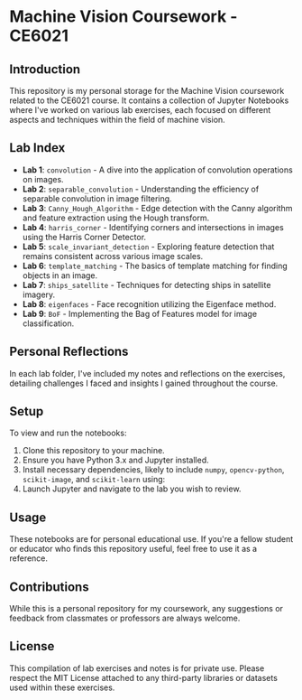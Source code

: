 # Machine Vision Coursework - CE6021

## Introduction

This repository is my personal storage for the Machine Vision coursework related to the CE6021 course. It contains a collection of Jupyter Notebooks where I've worked on various lab exercises, each focused on different aspects and techniques within the field of machine vision.

## Lab Index

- **Lab 1**: `convolution` - A dive into the application of convolution operations on images.
- **Lab 2**: `separable_convolution` - Understanding the efficiency of separable convolution in image filtering.
- **Lab 3**: `Canny_Hough_Algorithm` - Edge detection with the Canny algorithm and feature extraction using the Hough transform.
- **Lab 4**: `harris_corner` - Identifying corners and intersections in images using the Harris Corner Detector.
- **Lab 5**: `scale_invariant_detection` - Exploring feature detection that remains consistent across various image scales.
- **Lab 6**: `template_matching` - The basics of template matching for finding objects in an image.
- **Lab 7**: `ships_satellite` - Techniques for detecting ships in satellite imagery.
- **Lab 8**: `eigenfaces` - Face recognition utilizing the Eigenface method.
- **Lab 9**: `BoF` - Implementing the Bag of Features model for image classification.

## Personal Reflections

In each lab folder, I've included my notes and reflections on the exercises, detailing challenges I faced and insights I gained throughout the course.

## Setup

To view and run the notebooks:

1. Clone this repository to your machine.
2. Ensure you have Python 3.x and Jupyter installed.
3. Install necessary dependencies, likely to include `numpy`, `opencv-python`, `scikit-image`, and `scikit-learn` using:
4. Launch Jupyter and navigate to the lab you wish to review.

## Usage

These notebooks are for personal educational use. If you're a fellow student or educator who finds this repository useful, feel free to use it as a reference.

## Contributions

While this is a personal repository for my coursework, any suggestions or feedback from classmates or professors are always welcome.

## License

This compilation of lab exercises and notes is for private use. Please respect the MIT License attached to any third-party libraries or datasets used within these exercises.
